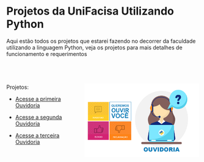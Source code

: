 # Projetos da UniFacisa Utilizando Python

Aqui estão todos os projetos que estarei fazendo no decorrer da faculdade utilizando a linguagem Python, veja os projetos para mais detalhes de funcionamento e requerimentos

<br>

#

<img src="../imagens/bannerouvidoria-python.png" align="right" width="300">


Projetos:

* [Acesse a primeira Ouvidoria](https://github.com/lucaslarry/Facisa/tree/main/Python/OuvidoriaFase1)

* [Acesse a segunda Ouvidoria](https://github.com/lucaslarry/Facisa/tree/main/Python/OuvidoriaFase2)

* [Acesse a terceira Ouvidoria](https://github.com/lucaslarry/Facisa/tree/main/Python/OuvidoriaFase3)